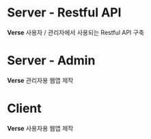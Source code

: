 # Server - Restful API

**Verse** 사용자 / 관리자에서 사용되는 Restful API 구축

# Server - Admin

**Verse** 관리자용 웹앱 제작

# Client

**Verse** 사용자용 웹앱 제작
